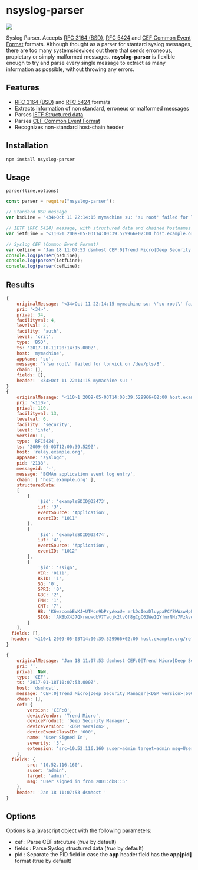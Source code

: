 # nsyslog-parser
[![](https://data.jsdelivr.com/v1/package/npm/nsyslog-parser/badge?style=rounded)](https://www.jsdelivr.com/package/npm/nsyslog-parser)

Syslog Parser. Accepts [RFC 3164 (BSD)](https://tools.ietf.org/search/rfc3164), [RFC 5424](https://tools.ietf.org/html/rfc5424) and [CEF Common Event Format](https://community.saas.hpe.com/t5/ArcSight-Connectors/ArcSight-Common-Event-Format-CEF-Guide/ta-p/1589306) formats.
Although thought as a parser for stantard syslog messages, there are too many systems/devices out there that sends erroneous, propietary or simply malformed messages. **nsyslog-parser** is flexible enough to try and parse every single message to extract as many information as possible, without throwing any errors.

## Features

* [RFC 3164 (BSD)](https://tools.ietf.org/search/rfc3164) and [RFC 5424](https://tools.ietf.org/html/rfc5424) formats
* Extracts information of non standard, erroneus or malformed messages
* Parses [IETF Structured data](https://tools.ietf.org/html/rfc5424#section-6.3)
* Parses [CEF Common Event Format](https://community.saas.hpe.com/t5/ArcSight-Connectors/ArcSight-Common-Event-Format-CEF-Guide/ta-p/1589306)
* Recognizes non-standard host-chain header

## Installation

    npm install nsyslog-parser

## Usage

```
parser(line,options)
```

```javascript
const parser = require("nsyslog-parser");

// Standard BSD message
var bsdLine = "<34>Oct 11 22:14:15 mymachine su: 'su root' failed for lonvick on /dev/pts/8";

// IETF (RFC 5424) message, with structured data and chained hostnames
var ietfLine = "<110>1 2009-05-03T14:00:39.529966+02:00 host.example.org/relay.example.org syslogd 2138 - [exampleSDID@32473 iut="3" eventSource="Application" eventID="1011"][exampleSDID@32474 iut="4" eventSource="Application" eventID="1012"][ssign VER="0111" RSID="1" SG="0" SPRI="0" GBC="2" FMN="1" CNT="7" HB="K6wzcombEvKJ+UTMcn9bPryAeaU= zrkDcIeaDluypaPCY8WWzwHpPok= zgrWOdpx16ADc7UmckyIFY53icE= XfopJ+S8/hODapiBBCgVQaLqBKg= J67gKMFl/OauTC20ibbydwIlJC8= M5GziVgB6KPY3ERU1HXdSi2vtdw= Wxd/lU7uG/ipEYT9xeqnsfohyH0=" SIGN="AKBbX4J7QkrwuwdbV7Taujk2lvOf8gCgC62We1QYfnrNHz7FzAvdySuMyfM="] BOMAn application event log entry";

// Syslog CEF (Common Event Format)
var cefLine = "Jan 18 11:07:53 dsmhost CEF:0|Trend Micro|Deep Security Manager|<DSM version>|600|User Signed In|3|src=10.52.116.160 suser=admin target=admin msg=User signed in from 2001:db8::5";
console.log(parser(bsdLine);
console.log(parser(ietfLine);
console.log(parser(cefLine);
```

## Results

```javascript
{
	originalMessage: '<34>Oct 11 22:14:15 mymachine su: \'su root\' failed for lonvick on /dev/pts/8',
	pri: '<34>',
	prival: 34,
	facilityval: 4,
	levelval: 2,
	facility: 'auth',
	level: 'crit',
	type: 'BSD',
	ts: '2017-10-11T20:14:15.000Z',
	host: 'mymachine',
	appName: 'su',
	message: '\'su root\' failed for lonvick on /dev/pts/8',
	chain: [],
	fields: [],
	header: '<34>Oct 11 22:14:15 mymachine su: '
}
{
	originalMessage: '<110>1 2009-05-03T14:00:39.529966+02:00 host.example.org/relay.example.org syslogd 2138 - [exampleSDID@32473 iut="3" eventSource="Application" eventID="1011"][exampleSDID@32474 iut="4" eventSource="Application" eventID="1012"][ssign VER="0111" RSID="1" SG="0" SPRI="0" GBC="2" FMN="1" CNT="7" HB="K6wzcombEvKJ+UTMcn9bPryAeaU= zrkDcIeaDluypaPCY8WWzwHpPok= zgrWOdpx16ADc7UmckyIFY53icE= XfopJ+S8/hODapiBBCgVQaLqBKg= J67gKMFl/OauTC20ibbydwIlJC8= M5GziVgB6KPY3ERU1HXdSi2vtdw= Wxd/lU7uG/ipEYT9xeqnsfohyH0=" SIGN="AKBbX4J7Qkrwu wdbV7Taujk2lvOf8gCgC62We1QYfnrNHz7FzAvdySuMyfM="] BOMAn application event log entry',
	pri: '<110>',
	prival: 110,
	facilityval: 13,
	levelval: 6,
	facility: 'security',
	level: 'info',
	version: 1,
	type: 'RFC5424',
	ts: '2009-05-03T12:00:39.529Z',
	host: 'relay.example.org',
	appName: 'syslogd',
	pid: '2138',
	messageid: '-',
	message: 'BOMAn application event log entry',
	chain: [ 'host.example.org' ],
	structuredData:
	[
		{
			'$id': 'exampleSDID@32473',
			iut: '3',
			eventSource: 'Application',
			eventID: '1011'
		},
		{
			'$id': 'exampleSDID@32474',
			iut: '4',
			eventSource: 'Application',
			eventID: '1012'
		},
		{
			'$id': 'ssign',
			VER: '0111',
			RSID: '1',
			SG: '0',
			SPRI: '0',
			GBC: '2',
			FMN: '1',
			CNT: '7',
			HB: 'K6wzcombEvKJ+UTMcn9bPryAeaU= zrkDcIeaDluypaPCY8WWzwHpPok= zgrWOdpx16ADc7UmckyIFY53icE= XfopJ+S8/hODapiBBCgVQaLqBKg= J67gKMFl/OauTC20ibbydwIlJC8= M5GziVgB6KPY3ERU1HXdSi2 vtdw= Wxd/lU7uG/ipEYT9xeqnsfohyH0=',
			SIGN: 'AKBbX4J7QkrwuwdbV7Taujk2lvOf8gCgC62We1QYfnrNHz7FzAvdySuMyfM='
		}
	],
  fields: [],
  header: '<110>1 2009-05-03T14:00:39.529966+02:00 host.example.org/relay.example.org syslogd 2138 - [exampleSDID@32473 iut="3" eventSource="Application" eventID="1011"][exampleSDID@32474 iut="4" eventSource="Application" eventID="1012"][ssign VER="0111" RSID="1" SG="0" SPRI="0" GBC="2" FMN="1" CNT="7" HB="K6wzcombEvKJ+UTMcn9bPryAeaU= zrkDcIeaDluypaPCY8WWzwHpPok= zgrWOdpx16ADc7UmckyIFY53icE= XfopJ+S8/hODapiBBCgVQaLqBKg= J67gKMFl/OauTC20ibbydwIlJC8= M5GziVgB6KPY3ERU1HXdSi2vtdw= Wxd/lU7uG/ipEYT9xeqnsfohyH0=" SIGN="AKBbX4J7QkrwuwdbV7Tauj k2lvOf8gCgC62We1QYfnrNHz7FzAvdySuMyfM="]'
}

{
	originalMessage: 'Jan 18 11:07:53 dsmhost CEF:0|Trend Micro|Deep Security Manager|<DSM version>|600|User Signed In|3|src=10.52.116.160 suser=admin target=admin msg=User signed in from 2001:db8::5',
	pri: '',
	prival: NaN,
	type: 'CEF',
	ts: '2017-01-18T10:07:53.000Z',
	host: 'dsmhost',
	message: 'CEF:0|Trend Micro|Deep Security Manager|<DSM version>|600|User Signed In|3|src=10.52.116.160 suser=admin target=admin msg=User signed in from 2001:db8::5',
	chain: [],
	cef: {
		version: 'CEF:0',
		deviceVendor: 'Trend Micro',
		deviceProduct: 'Deep Security Manager',
		deviceVersion: '<DSM version>',
		deviceEventClassID: '600',
		name: 'User Signed In',
		severity: '3',
		extension: 'src=10.52.116.160 suser=admin target=admin msg=User signed in from 2001:db8::5'
	},
  fields: {
		src: '10.52.116.160',
		suser: 'admin',
		target: 'admin',
		msg: 'User signed in from 2001:db8::5'
	},
	header: 'Jan 18 11:07:53 dsmhost '
}
```

## Options

Options is a javascript object with the following parameters:
* cef : Parse CEF strcuture (*true* by default)
* fields : Parse Syslog structured data (*true* by default)
* pid : Separate the PID field in case the **app** header field has the **app[pid]** format (true by default)
